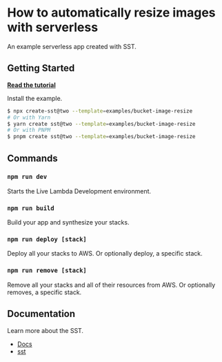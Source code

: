 # How to automatically resize images with serverless

An example serverless app created with SST.

## Getting Started

[**Read the tutorial**](https://sst.dev/examples/how-to-automatically-resize-images-with-serverless.html)

Install the example.

```bash
$ npx create-sst@two --template=examples/bucket-image-resize
# Or with Yarn
$ yarn create sst@two --template=examples/bucket-image-resize
# Or with PNPM
$ pnpm create sst@two --template=examples/bucket-image-resize
```

## Commands

### `npm run dev`

Starts the Live Lambda Development environment.

### `npm run build`

Build your app and synthesize your stacks.

### `npm run deploy [stack]`

Deploy all your stacks to AWS. Or optionally deploy, a specific stack.

### `npm run remove [stack]`

Remove all your stacks and all of their resources from AWS. Or optionally removes, a specific stack.

## Documentation

Learn more about the SST.

- [Docs](https://docs.sst.dev/)
- [sst](https://docs.sst.dev/packages/sst)
